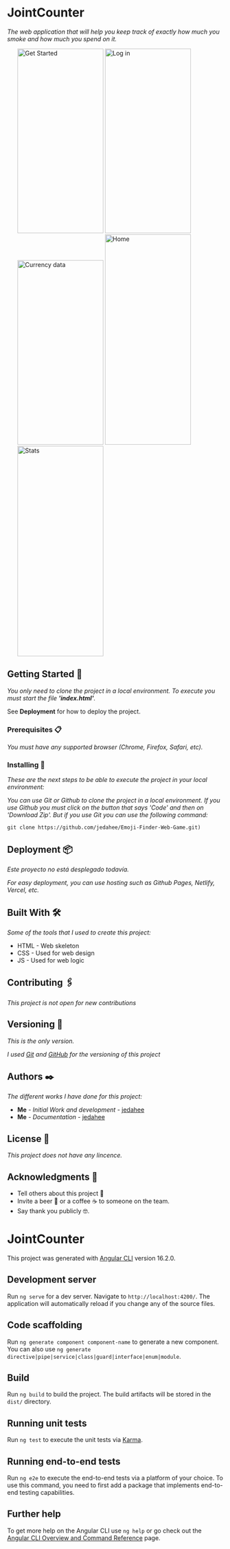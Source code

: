 # JointCounter

_The web application that will help you keep track of exactly how much you smoke and how much you spend on it._

<ul>
    <img src="https://github.com/jedahee/JointCounter/assets/56111700/c1481ef3-a17e-4d89-a4d0-e1a3914baaef" alt="Get Started" width="200px" height="430px">
    <img src="https://github.com/jedahee/JointCounter/assets/56111700/a49a6bf9-91af-411c-b76c-66446cc8bdb6" alt="Log in" width="200px" height="430px">
    <img src="https://github.com/jedahee/JointCounter/assets/56111700/4b7a88d1-120e-4500-aa2c-c5f4decf9b1e" alt="Currency data" width="200px" height="430px">
    <img src="https://github.com/jedahee/JointCounter/assets/56111700/2c250a98-9740-4c55-9fca-67d9cafe5492" alt="Home" width="200px" height="490px">
    <img src="https://github.com/jedahee/JointCounter/assets/56111700/5a44287b-0998-4b4e-8f2d-5f1444b45c0a" alt="Stats" width="200px" height="490px">
</ul>

## Getting Started 🚀

_You only need to clone the project in a local environment. To execute you must start the file **'index.html'**._

See **Deployment** for how to deploy the project.

### Prerequisites 📋

_You must have any supported browser (Chrome, Firefox, Safari, etc)._

### Installing 🔧

_These are the next steps to be able to execute the project in your local environment:_

_You can use Git or Github to clone the project in a local environment. If you use Github you must click on the button that says 'Code' and then on 'Download Zip'. But if you use Git you can use the following command:_

```
git clone https://github.com/jedahee/Emoji-Finder-Web-Game.git)
```

## Deployment 📦

_Este proyecto no está desplegado todavía._

_For easy deployment, you can use hosting such as Github Pages, Netlify, Vercel, etc._

## Built With 🛠️

_Some of the tools that I used to create this project:_

* HTML - Web skeleton
* CSS - Used for web design
* JS - Used for web logic

## Contributing 🖇️
_This project is not open for new contributions_

## Versioning 📌

_This is the only version._

_I used [Git](https://git-scm.com/) and [GitHub](https://github.com/) for the versioning of this project_

## Authors ✒️

_The different works I have done for this project:_

* **Me** - *Initial Work and development* - [jedahee](https://github.com/jedahee)
* **Me** - *Documentation* - [jedahee](https://github.com/jedahee) 

## License 📄

_This project does not have any lincence._

## Acknowledgments 🎁

* Tell others about this project 📢
* Invite a beer 🍺 or a coffee ☕ to someone on the team. 
* Say thank you publicly 🤓.


# JointCounter

This project was generated with [Angular CLI](https://github.com/angular/angular-cli) version 16.2.0.

## Development server

Run `ng serve` for a dev server. Navigate to `http://localhost:4200/`. The application will automatically reload if you change any of the source files.

## Code scaffolding

Run `ng generate component component-name` to generate a new component. You can also use `ng generate directive|pipe|service|class|guard|interface|enum|module`.

## Build

Run `ng build` to build the project. The build artifacts will be stored in the `dist/` directory.

## Running unit tests

Run `ng test` to execute the unit tests via [Karma](https://karma-runner.github.io).

## Running end-to-end tests

Run `ng e2e` to execute the end-to-end tests via a platform of your choice. To use this command, you need to first add a package that implements end-to-end testing capabilities.

## Further help

To get more help on the Angular CLI use `ng help` or go check out the [Angular CLI Overview and Command Reference](https://angular.io/cli) page.
